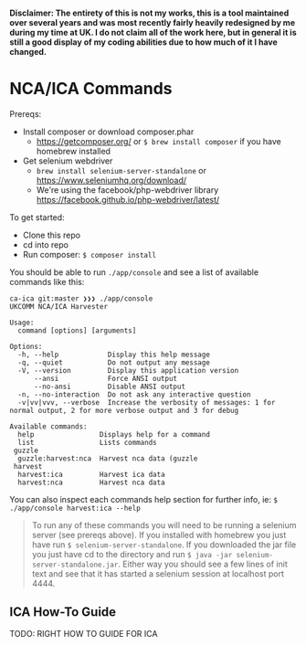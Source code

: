 #### Disclaimer: The entirety of this is not my works, this is a tool maintained over several years and was most recently fairly heavily redesigned by me during my time at UK. I do not claim all of the work here, but in general it is still a good display of my coding abilities due to how much of it I have changed.

# NCA/ICA Commands

Prereqs:

- Install composer or download composer.phar
    - https://getcomposer.org/ or `$ brew install composer` if you have homebrew installed
- Get selenium webdriver
    - `brew install selenium-server-standalone` or https://www.seleniumhq.org/download/
    - We're using the facebook/php-webdriver library https://facebook.github.io/php-webdriver/latest/

To get started:

- Clone this repo
- cd into repo
- Run composer: `$ composer install`

You should be able to run `./app/console` and see a list of available commands like this:

```
ca-ica git:master ❯❯❯ ./app/console
UKCOMM NCA/ICA Harvester

Usage:
  command [options] [arguments]

Options:
  -h, --help            Display this help message
  -q, --quiet           Do not output any message
  -V, --version         Display this application version
      --ansi            Force ANSI output
      --no-ansi         Disable ANSI output
  -n, --no-interaction  Do not ask any interactive question
  -v|vv|vvv, --verbose  Increase the verbosity of messages: 1 for normal output, 2 for more verbose output and 3 for debug

Available commands:
  help                Displays help for a command
  list                Lists commands
 guzzle
  guzzle:harvest:nca  Harvest nca data (guzzle
 harvest
  harvest:ica         Harvest ica data
  harvest:nca         Harvest nca data
```

You can also inspect each commands help section for further info, ie: `$ ./app/console harvest:ica --help`

> To run any of these commands you will need to be running a selenium server (see prereqs above). If you installed with homebrew you just have run `$ selenium-server-standalone`. If you downloaded the jar file you just have cd to the directory and run `$ java -jar selenium-server-standalone.jar`. Either way you should see a few lines of init text and see that it has started a selenium session at localhost port 4444.

## ICA How-To Guide

TODO: RIGHT HOW TO GUIDE FOR ICA
